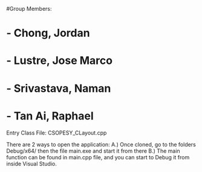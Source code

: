 #Group Members:
# - Chong, Jordan
# - Lustre, Jose Marco
# - Srivastava, Naman
# - Tan Ai, Raphael

Entry Class File: CSOPESY_CLayout.cpp

There are 2 ways to open the application:
A.) Once cloned, go to the folders Debug/x64/ then the file main.exe and start it from there
B.) The main function can be found in main.cpp file, and you can start to Debug it from inside Visual Studio.
